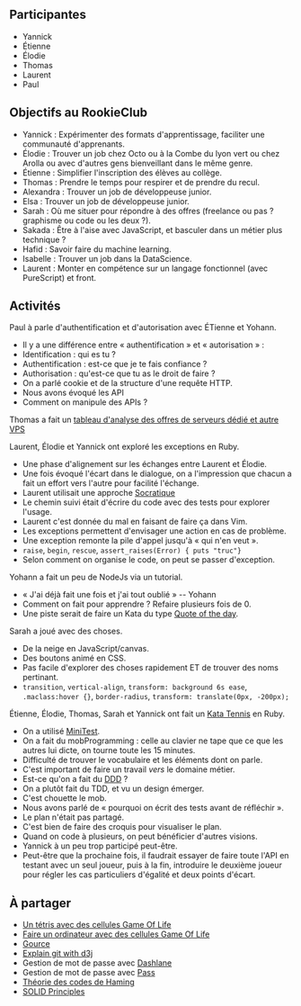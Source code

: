 ## Participantes

- Yannick
- Étienne
- Élodie
- Thomas
- Laurent
- Paul


## Objectifs au RookieClub

- Yannick : Expérimenter des formats d'apprentissage, faciliter une communauté d'apprenants.
- Élodie : Trouver un job chez Octo ou à la Combe du lyon vert ou chez Arolla ou avec d'autres gens bienveillant dans le même genre.
- Étienne : Simplifier l'inscription des élèves au collège.
- Thomas : Prendre le temps pour respirer et de prendre du recul.
- Alexandra : Trouver un job de développeuse junior.
- Elsa : Trouver un job de développeuse junior.
- Sarah : Où me situer pour répondre à des offres (freelance ou pas ? graphisme ou code ou les deux ?).
- Sakada : Être à l'aise avec JavaScript, et basculer dans un métier plus technique ?
- Hafid : Savoir faire du machine learning.
- Isabelle : Trouver un job dans la DataScience.
- Laurent : Monter en compétence sur un langage fonctionnel (avec PureScript) et front.


## Activités

Paul à parle d'authentification et d'autorisation avec ÉTienne et Yohann.
- Il y a une différence entre « authentification » et « autorisation » :
- Identification : qui es tu ?
- Authentification : est-ce que je te fais confiance ?
- Authorisation : qu'est-ce que tu as le droit de faire ?
- On a parlé cookie et de la structure d'une requête HTTP.
- Nous avons évoqué les API
- Comment on manipule des APIs ?

Thomas a fait un [tableau d'analyse des offres de serveurs dédié et autre VPS](https://gist.github.com/mahloun/7c630c14604b4a59d078ff1ed084e5fd)

Laurent, Élodie et Yannick ont exploré les exceptions en Ruby.
- Une phase d'alignement sur les échanges entre Laurent et Élodie.
- Une fois évoqué l'écart dans le dialogue, on a l'impression que chacun a fait un effort vers l'autre pour facilité l'échange.
- Laurent utilisait une approche [Socratique](http://www.garlikov.com/Soc_Meth.html)
- Le chemin suivi était d'écrire du code avec des tests pour explorer l'usage.
- Laurent c'est donnée du mal en faisant de faire ça dans Vim.
- Les exceptions permettent d'envisager une action en cas de problème.
- Une exception remonte la pile d'appel jusqu'à « qui n'en veut ».
- `raise`, `begin`, `rescue`, `assert_raises(Error) { puts "truc"}`
- Selon comment on organise le code, on peut se passer d'exception.

Yohann a fait un peu de NodeJs via un tutorial.
- « J'ai déjà fait une fois et j'ai tout oublié » -- Yohann
- Comment on fait pour apprendre ? Refaire plusieurs fois de 0.
- Une piste serait de faire un Kata du type [Quote of the day](http://codingdojo.org/kata/QotdCgi/).


Sarah a joué avec des choses.
- De la neige en JavaScript/canvas.
- Des boutons animé en CSS.
- Pas facile d'explorer des choses rapidement ET de trouver des noms pertinant.
- `transition`, `vertical-align`, `transform: background 6s ease`, `.maclass:hover {}`, `border-radius`, `transform: translate(0px, -200px);`

Étienne, Élodie, Thomas, Sarah et Yannick ont fait un [Kata Tennis](http://codingdojo.org/kata/Tennis/) en Ruby.
- On a utilisé [MiniTest](https://ruby-doc.org/stdlib-2.1.0/libdoc/minitest/rdoc/MiniTest.html).
- On a fait du mobProgramming : celle au clavier ne tape que ce que les autres lui dicte, on tourne toute les 15 minutes.
- Difficulté de trouver le vocabulaire et les éléments dont on parle.
- C'est important de faire un travail _vers_ le domaine métier.
- Est-ce qu'on a fait du [DDD](https://en.wikipedia.org/wiki/Domain-driven_design) ?
- On a plutôt fait du TDD, et vu un design émerger.
- C'est chouette le mob.
- Nous avons parlé de « pourquoi on écrit des tests avant de réfléchir ».
- Le plan n'était pas partagé.
- C'est bien de faire des croquis pour visualiser le plan.
- Quand on code à plusieurs, on peut bénéficier d'autres visions.
- Yannick à un peu trop participé peut-être.
- Peut-être que la prochaine fois, il faudrait essayer de faire toute l'API en testant avec un seul joueur, puis à la fin, introduire le deuxième joueur pour régler les cas particuliers d'égalité et deux points d'écart.


## À partager

- [Un tétris avec des cellules Game Of Life](https://codegolf.stackexchange.com/questions/11880/build-a-working-game-of-tetris-in-conways-game-of-life)
- [Faire un ordinateur avec des cellules Game Of Life](https://codegolf.stackexchange.com/questions/11880/build-a-working-game-of-tetris-in-conways-game-of-life/142675#142675)
- [Gource](http://gource.io/)
- [Explain git with d3j](https://onlywei.github.io/explain-git-with-d3)
- Gestion de mot de passe avec [Dashlane](https://www.dashlane.com/fr)
- Gestion de mot de passe avec [Pass](https://www.passwordstore.org/)
- [Théorie des codes de Haming](https://fr.wikipedia.org/wiki/Th%C3%A9orie_des_codes)
- [SOLID Principles](https://en.wikipedia.org/wiki/SOLID_(object-oriented_design))

